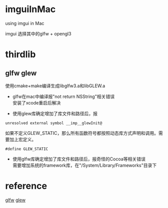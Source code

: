 # imguiInMac
using imgui in Mac

imgui 选择其中的glfw + opengl3
# thirdlib
## glfw glew
使用cmake+make编译生成libglfw3.a和libGLEW.a

* glfw在mac中编译报"not return NSString"相关错误  
安装了xcode重启后解决

* 使用glew库确定增加了库文件和路径后，报
```
unresolved external symbol __imp__glewInit@
```
如果不定义GLEW_STATIC，那么所有函数符号都按照动态库方式声明和调用。需要加上宏定义。
```
#define GLEW_STATIC
```

* 使用glfw库确定增加了库文件和路径后，报奇怪的Cocoa等相关错误  
需要增加系统的framework库，在"/System/Library/Frameworks"目录下

# reference
[glfw](https://github.com/glfw/glfw)
[glew](https://github.com/nigels-com/glew/releases/download/glew-2.2.0/glew-2.2.0.zip)